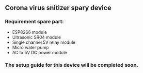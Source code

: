 ## Corona virus snitizer spary device

### Requirement spare part:
- ESP8266 module
- Ultrasonic SR04  module
- Single channel 5V relay module
- Micro water pump
- AC to 5V DC power module


### The setup guide for this device will be completed soon.

